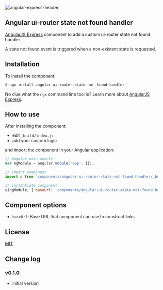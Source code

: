 ![angular-express-header](https://cloud.githubusercontent.com/assets/1859381/8266502/d94e93ce-1731-11e5-9b9d-9b9e58c5369f.png)

## Angular ui-router state not found handler

[AngularJS Express](https://github.com/angular-express/angular-express) component to add a custom ui-router state not found handler.

A state not found event is triggered when a non-existent state is requested.

## Installation

To install the component:

```bash
$ ngx install angular-ui-router-state-not-found-handler
```

No clue what the `ngx` command line tool is? Learn more about [AngularJS Express](https://github.com/angular-express/angular-express).

## How to use

After installing the component:

- edit `_build/index.js`
- add your custom logic

and import the component in your Angular application:

```javascript
// Angular main module
var ngModule = angular.module('app', []);

// Import component
import c from 'components/angular-ui-router-state-not-found-handler/_build/index';

// Instantiate component
c(ngModule, { baseUrl: 'components/angular-ui-router-state-not-found-handler' });
```

## Component options

- `baseUrl`: Base URL that component can use to construct links

## License

[MIT](LICENSE)

## Change log

### v0.1.0

- Initial version
